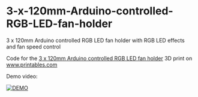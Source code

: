 # 3-x-120mm-Arduino-controlled-RGB-LED-fan-holder

3 x 120mm Arduino controlled RGB LED fan holder with RGB LED effects and fan speed control 

Code for the <a href="https://www.printables.com/de/model/285755-3-x-120mm-arduino-controlled-rgb-led-fan-holder">3 x 120mm Arduino controlled RGB LED fan holder</a> 3D print on <a href="https://www.printables.com">www.printables.com</a>

Demo video:

[![DEMO](https://img.youtube.com/vi/GkMLS1-8Lmg/0.jpg)](https://www.youtube.com/embed/GkMLS1-8Lmg)

